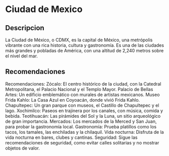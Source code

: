 # Ciudad de Mexico

## Descripcion
La Ciudad de México, o CDMX, es la capital de México, una metrópolis vibrante con una rica historia, cultura y gastronomía. Es una de las ciudades más grandes y pobladas de América, con una altitud de 2,240 metros sobre el nivel del mar. 

## Recomendaciones
Recomendaciones:
Zócalo: El centro histórico de la ciudad, con la Catedral Metropolitana, el Palacio Nacional y el Templo Mayor. 
Palacio de Bellas Artes: Un edificio emblemático con murales de artistas mexicanos. 
Museo Frida Kahlo: La Casa Azul en Coyoacán, donde vivió Frida Kahlo. 
Chapultepec: Un gran parque con museos, el Castillo de Chapultepec y el lago. 
Xochimilco: Paseos en trajinera por los canales, con música, comida y bebida. 
Teotihuacán: Las pirámides del Sol y la Luna, un sitio arqueológico de gran importancia. 
Mercados: Los mercados de la Merced y San Juan, para probar la gastronomía local. 
Gastronomía: Prueba platillos como los tacos, los tamales, las enchiladas y la chilaquil. 
Vida nocturna: Disfruta de la vida nocturna en bares, clubes y cantinas. 
Seguridad: Sigue las recomendaciones de seguridad, como evitar calles solitarias y no mostrar objetos de valor. 